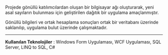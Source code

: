 <p>   Projede gönüllü katılımcılardan oluşan bir bilgisayar ağı oluşturarak, yeni asal sayıların bulunması için geliştirilen 
dağıtık bir uygulama amaçlanmıştır.</p>
<p>Gönüllü bilgileri ve ortak hesaplama sonuçları ortak bir veritabanı üzerinde saklanılıp, uygulama bulut üzerinde çalışmaktadır.</p>
<hr>

<b>Kullanılan Teknolojiler</b> : Windows Form Uygulaması, WCF Uygulaması, SQL Server, LINQ to SQL, C#
